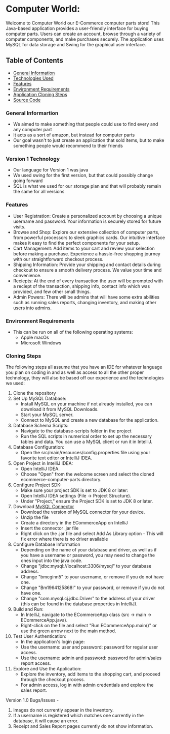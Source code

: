 # Computer World:
Welcome to Computer World our E-Commerce computer parts store! This Java-based application provides a user-friendly interface for buying computer parts. Users can create an account, browse through a variety of computer components, and make purchases securely. The application uses MySQL for data storage and Swing for the graphical user interface.

## Table of Contents
- [General Information](https://github.com/brodeymc/Team10Project/blob/main/Implementation.md#general-informartion)
- [Technologies Used](https://github.com/brodeymc/Team10Project/blob/main/Implementation.md#version-1-technology)
- [Features](https://github.com/brodeymc/Team10Project/blob/main/Implementation.md#features)
- [Environment Requirements](https://github.com/brodeymc/Team10Project/blob/main/Implementation.md#environment-requirements)
- [Application Cloning Steps](https://github.com/brodeymc/Team10Project/blob/main/Implementation.md#cloning-steps)
- [Source Code](GUII)

### General Informartion
- We aimed to make something that people could use to find every and any computer part
- It acts as a sort of amazon, but instead for computer parts
- Our goal wasn't to just create an application that sold items, but to make something people would recommend to their friends

### Version 1 Technology
- Our language for Version 1 was java
- We used swing for the first version, but that could possibly change going forward
- SQL is what we used for our storage plan and that will probably remain the same for all versions

### Features
- User Registration: Create a personalized account by choosing a unique username and password. Your information is securely stored for future visits.
- Browse and Shop: Explore our extensive collection of computer parts, from powerful processors to sleek graphics cards. Our intuitive interface makes it easy to find the perfect components for your setup.
- Cart Management: Add items to your cart and review your selection before making a purchase. Experience a hassle-free shopping journey with our straightforward checkout process.
- Shipping Information: Provide your shipping and contact details during checkout to ensure a smooth delivery process. We value your time and convenience.
- Reciepts: At the end of every transaction the user will be prompted with a reciept of the transaction, shipping info, contact info which was provided, and few other small things.
- Admin Powers: There will be admins that will have some extra abilities such as running sales reports, changing inventory, and making other users into admins.

### Environment Requirements
- This can be run on all of the following operating systems:
  - Apple macOs
  - Microsoft Windows

### Cloning Steps
The following steps all assume that you have an IDE for whatever language you plan on coding in and as well as access to all the other proper technology, they will also be based off our experience and the technologies we used:
1. Clone the repository
2. Set Up MySQL Database:
    - Install MySQL on your machine if not already installed, you can download it from MySQL Downloads.
    - Start your MySQL server.
    - Connect to MySQL and create a new database for the application. 
3. Database Schema Scripts:
    - Navigate to the database-scripts folder in the project
    - Run the SQL scripts in numerical order to set up the necessary tables and data. You can use a MySQL client or run it in IntelliJ.
4. Database Configuration:
    - Open the src/main/resources/config.properties file using your favorite text editor or IntelliJ IDEA.
5. Open Project in IntelliJ IDEA:
    - Open IntelliJ IDEA.
    - Choose "Open" from the welcome screen and select the cloned ecommerce-computer-parts directory.
6. Configure Project SDK:
    - Make sure your project SDK is set to JDK 8 or later:
    - Open IntelliJ IDEA settings (File -> Project Structure).
    - Under "Project," ensure the Project SDK is set to JDK 8 or later.
7. Download [MySQL Connector](https://www.mysql.com/products/connector/)
    - Download the version of MySQL connector for your device.
    - Unzip the file
    - Create a directory in the ECommerceApp on IntelliJ
    - Insert the connector .jar file
    - Right click on the .jar file and select Add As Library option - This will fix error where there is no driver available
8. Configure Database Information
    - Depending on the name of your database and driver, as well as if you have a username or password, you may need to change the ones input into the java code.
    - Change "jdbc:mysql://localhost:3306/mysql" to your database address.
    - Change "bmcginn5" to your username, or remove if you do not have one.
    - Change "Bm1964125868!" to your password, or remove if you do not have one.
    - Change "com.mysql.cj.jdbc.Driver" to the address of your driver (this can be found in the database properties in IntelliJ).
9. Build and Run:
    - In IntelliJ, navigate to the ECommerceApp class (src -> main -> ECommerceApp.java).
    - Right-click on the file and select "Run ECommerceApp.main()" or use the green arrow next to the main method.
10. Test User Authentication:
    - In the application's login page:
    - Use the username: user and password: password for regular user access.
    - Use the username: admin and password: password for admin/sales report access.
11. Explore and Use the Application:
    - Explore the inventory, add items to the shopping cart, and proceed through the checkout process.
    - For admin access, log in with admin credentials and explore the sales report.
   
Version 1.0 Bugs/Issues - 
1. Images do not currently appear in the inventory.
2. If a username is registered which matches one currently in the database, it will cause an error.
3. Receipt and Sales Report pages currently do not show information.
  
  




